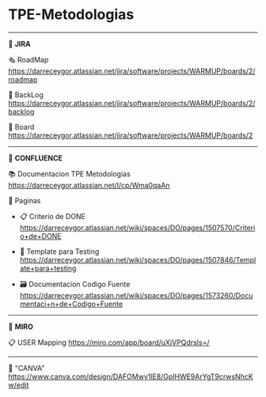 # TPE-Metodologias
---------------
:pushpin: **JIRA**

:newspaper_roll: RoadMap
https://darreceygor.atlassian.net/jira/software/projects/WARMUP/boards/2/roadmap

:bookmark: BackLog
https://darreceygor.atlassian.net/jira/software/projects/WARMUP/boards/2/backlog

:notebook: Board
https://darreceygor.atlassian.net/jira/software/projects/WARMUP/boards/2

--------------------

:pushpin: **CONFLUENCE**

:books: Documentacion TPE Metodologias
https://darreceygor.atlassian.net/l/cp/Wma0qaAn

:newspaper: Paginas

- :clipboard: Criterio de DONE
https://darreceygor.atlassian.net/wiki/spaces/DO/pages/1507570/Criterio+de+DONE

- :paperclip: Template para Testing
https://darreceygor.atlassian.net/wiki/spaces/DO/pages/1507846/Template+para+testing

- :card_file_box: Documentacion Codigo Fuente
https://darreceygor.atlassian.net/wiki/spaces/DO/pages/1573260/Documentaci+n+de+Codigo+Fuente

--------------------
:pushpin: **MIRO**

:clipboard: USER Mapping
https://miro.com/app/board/uXjVPQdrsIs=/

-----------------------------------------
:card_index: "CANVA"
https://www.canva.com/design/DAFOMwy1lE8/GpIHWE9ArYgT9crwsNhcKw/edit


